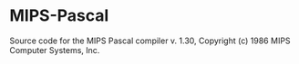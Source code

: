 # MIPS-Pascal
Source code for the MIPS Pascal compiler v. 1.30, Copyright (c) 1986 MIPS Computer Systems, Inc.
